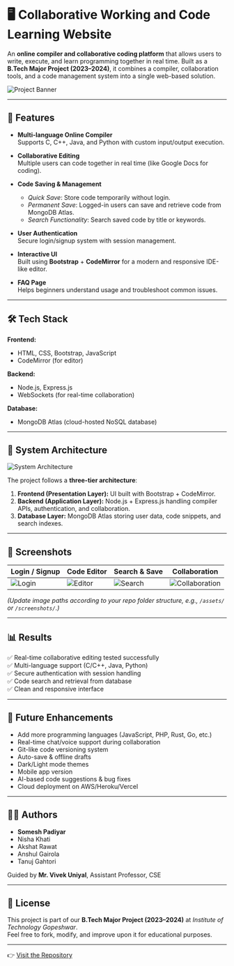 # 🖥️ Collaborative Working and Code Learning Website  

An **online compiler and collaborative coding platform** that allows users to write, execute, and learn programming together in real time. Built as a **B.Tech Major Project (2023–2024)**, it combines a compiler, collaboration tools, and a code management system into a single web-based solution.  

![Project Banner](images/banner.png) <!-- Replace with actual image path from your repo -->

---

## 🚀 Features  

- **Multi-language Online Compiler**  
  Supports C, C++, Java, and Python with custom input/output execution.  

- **Collaborative Editing**  
  Multiple users can code together in real time (like Google Docs for coding).  

- **Code Saving & Management**  
  - *Quick Save*: Store code temporarily without login.  
  - *Permanent Save*: Logged-in users can save and retrieve code from MongoDB Atlas.  
  - *Search Functionality*: Search saved code by title or keywords.  

- **User Authentication**  
  Secure login/signup system with session management.  

- **Interactive UI**  
  Built using **Bootstrap** + **CodeMirror** for a modern and responsive IDE-like editor.  

- **FAQ Page**  
  Helps beginners understand usage and troubleshoot common issues.  

---

## 🛠️ Tech Stack  

**Frontend:**  
- HTML, CSS, Bootstrap, JavaScript  
- CodeMirror (for editor)  

**Backend:**  
- Node.js, Express.js  
- WebSockets (for real-time collaboration)  

**Database:**  
- MongoDB Atlas (cloud-hosted NoSQL database)  

---

## 📐 System Architecture  

![System Architecture](images/system_architecture.png) <!-- Replace with actual image path -->

The project follows a **three-tier architecture**:  
1. **Frontend (Presentation Layer):** UI built with Bootstrap + CodeMirror.  
2. **Backend (Application Layer):** Node.js + Express.js handling compiler APIs, authentication, and collaboration.  
3. **Database Layer:** MongoDB Atlas storing user data, code snippets, and search indexes.  

---

## 📸 Screenshots  

| Login / Signup | Code Editor | Search & Save | Collaboration |
|----------------|-------------|---------------|---------------|
| ![Login](images/login.png) | ![Editor](images/editor.png) | ![Search](images/search.png) | ![Collaboration](images/collaboration.png) |

*(Update image paths according to your repo folder structure, e.g., `/assets/` or `/screenshots/`.)*  

---

## 📊 Results  

✅ Real-time collaborative editing tested successfully  
✅ Multi-language support (C/C++, Java, Python)  
✅ Secure authentication with session handling  
✅ Code search and retrieval from database  
✅ Clean and responsive interface  

---

## 🔮 Future Enhancements  

- Add more programming languages (JavaScript, PHP, Rust, Go, etc.)  
- Real-time chat/voice support during collaboration  
- Git-like code versioning system  
- Auto-save & offline drafts  
- Dark/Light mode themes  
- Mobile app version  
- AI-based code suggestions & bug fixes  
- Cloud deployment on AWS/Heroku/Vercel  

---

## 👨‍💻 Authors  

- **Somesh Padiyar**  
- Nisha Khati  
- Akshat Rawat  
- Anshul Gairola  
- Tanuj Gahtori  

Guided by **Mr. Vivek Uniyal**, Assistant Professor, CSE  

---

## 📄 License  

This project is part of our **B.Tech Major Project (2023–2024)** at *Institute of Technology Gopeshwar*.  
Feel free to fork, modify, and improve upon it for educational purposes.  

---

👉 [Visit the Repository](https://github.com/SomeshPadiyar/Online-compiler)  
